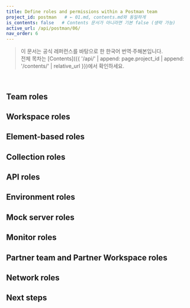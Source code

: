 ```yaml
---
title: Define roles and permissions within a Postman team
project_id: postman   # ← 01.md, contents.md와 동일하게
is_contents: false   # Contents 문서가 아니라면 기본 false (생략 가능)
active_url: /api/postman/06/
nav_order: 6 
---
```


> 이 문서는 공식 레퍼런스를 바탕으로 한 한국어 번역·주해본입니다.  
> 전체 목차는 [Contents]({{ '/api/' | append: page.project_id | append: '/contents/' | relative_url }})에서 확인하세요.

<br>

## Team roles
## Workspace roles
## Element-based roles
## Collection roles
## API roles
## Environment roles
## Mock server roles
## Monitor roles
## Partner team and Partner Workspace roles
## Network roles
## Next steps
